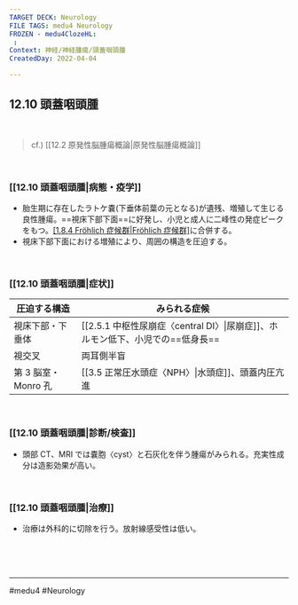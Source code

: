```yaml
---
TARGET DECK: Neurology
FILE TAGS: medu4 Neurology
FROZEN - medu4ClozeHL:
 : 
Context: 神経/神経腫瘍/頭蓋咽頭腫
CreatedDay: 2022-04-04

---
```


## 12.10 頭蓋咽頭腫

<br>

>cf.) [[12.2 原発性脳腫瘍概論|原発性脳腫瘍概論]]

<br>

### [[12.10 頭蓋咽頭腫|病態・疫学]]
* 胎生期に存在したラトケ嚢(下垂体前葉の元となる)が遺残、増殖して生じる良性腫瘍。==視床下部下面==に好発し、小児と成人に二峰性の発症ピークをもつ。[[1.8.4 Fröhlich 症候群|Fröhlich 症候群]](See『内分泌代謝』)に合併する。
* 視床下部下面における増殖により、周囲の構造を圧迫する。
<!--ID: 1660373832683-->


<br>

### [[12.10 頭蓋咽頭腫|症状]]
|圧迫する構造|みられる症候|
|---|---|
|視床下部・下垂体|[[2.5.1 中枢性尿崩症〈central DI〉\|尿崩症]]、ホルモン低下、小児での==低身長==|
|視交叉|両耳側半盲|
|第 3 脳室・Monro 孔|[[3.5 正常圧水頭症〈NPH〉\|水頭症]]、頭蓋内圧亢進|
<!--ID: 1649070299813-->


<br>

### [[12.10 頭蓋咽頭腫|診断/検査]]
* 頭部 CT、MRI では嚢胞〈cyst〉と石灰化を伴う腫瘍がみられる。充実性成分は造影効果が高い。

<br>

### [[12.10 頭蓋咽頭腫|治療]]
* 治療は外科的に切除を行う。放射線感受性は低い。
 

<br><br><br>

---
#medu4 #Neurology 